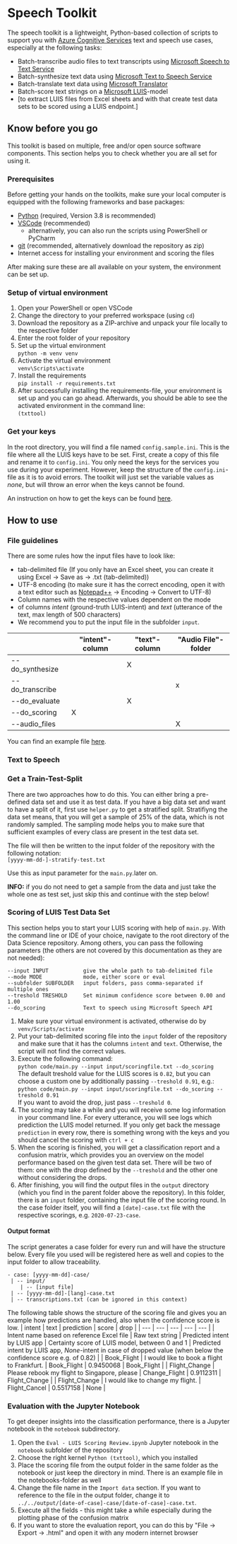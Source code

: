 # Speech Toolkit
The speech toolkit is a lightweight, Python-based collection of scripts to support you with [Azure Cognitive Services](https://azure.microsoft.com/en-us/services/cognitive-services/) text and speech use cases, especially at the following tasks:
- Batch-transcribe audio files to text transcripts using [Microsoft Speech to Text Service](https://azure.microsoft.com/en-us/services/cognitive-services/speech-to-text/)
- Batch-synthesize text data using [Microsoft Text to Speech Service](https://azure.microsoft.com/en-us/services/cognitive-services/text-to-speech/)
- Batch-translate text data using [Microsoft Translator](https://azure.microsoft.com/en-us/services/cognitive-services/translator/)
- Batch-score text strings on a [Microsoft LUIS](https://luis.ai)-model
- [to extract LUIS files from Excel sheets and with that create test data sets to be scored using a LUIS endpoint.]

## Know before you go
This toolkit is based on multiple, free and/or open source software components. This section helps you to check whether you are all set for using it. 

### Prerequisites
Before getting your hands on the toolkits, make sure your local computer is equipped with the following frameworks and base packages:
- [Python](https://www.python.org/downloads/windows/) (required, Version 3.8 is recommended)
- [VSCode](https://code.visualstudio.com/docs/?dv=win) (recommended)
  - alternatively, you can also run the scripts using PowerShell or PyCharm
- [git](https://git-scm.com/downloads) (recommended, alternatively download the repository as zip)
- Internet access for installing your environment and scoring the files

After making sure these are all available on your system, the environment can be set up.

### Setup of virtual environment
1. Open your PowerShell or open VSCode
1. Change the directory to your preferred workspace (using `cd`)
1. Download the repository as a ZIP-archive and unpack your file locally to the respective folder
1. Enter the root folder of your repository
1. Set up the virtual environment<br>
`python -m venv venv`
1. Activate the virtual environment<br> `venv\Scripts\activate`
1. Install the requirements<br>
`pip install -r requirements.txt`
1. After successfully installing the requirements-file, your environment is set up and you can go ahead. 
Afterwards, you should be able to see the activated environment in the command line:<br>`(txttool)`

### Get your keys
In the root directory, you will find a file named `config.sample.ini`. This is the file where all the LUIS keys have to be set. First, create a copy of this file and rename it to `config.ini`. You only need the keys for the services you use during your experiment. However, keep the structure of the `config.ini`-file as it is to avoid errors. The toolkit will just set the variable values as _none_, but will throw an error when the keys cannot be found.

An instruction on how to get the keys can be found [here](getyourkeys.md).

## How to use

### File guidelines
There are some rules how the input files have to look like:
- tab-delimited file (If you only have an Excel sheet, you can create it using Excel -> Save as -> .txt (tab-delimited))
- UTF-8 encoding (to make sure it has the correct encoding, open it with a text editor such as [Notepad++](https://notepad-plus-plus.org/downloads/) -> Encoding -> Convert to UTF-8)
- Column names with the respective values dependent on the mode
- of columns _intent_ (ground-truth LUIS-intent) and _text_ (utterance of the text, max length of 500 characters)
- We recommend you to put the input file in the subfolder `input`.

|                 | __"intent"-column__ | __"text"-column__ | __"Audio File"-folder__ |
|-----------------|---------------------|-------------------|-------------------------|
| --do_synthesize |                     | X                 |                         |
| --do_transcribe |                     |                   | x                       |
| --do_evaluate   |                     | X                 |                         |
| --do_scoring    | X                   |                   |                         |
| --audio_files   |                     |                   | X                       |

You can find an example file [here](input/testset-example.txt).

### Text to Speech


### Get a Train-Test-Split
There are two approaches how to do this. You can either bring a pre-defined data set and use it as test data. If you have a big data set and want to have a split of it, first use `helper.py` to get a stratified split. Stratifiyng the data set means, that you will get a sample of 25% of the data, which is not randomly sampled. The sampling mode helps you to make sure that sufficient examples of every class are present in the test data set.

The file will then be written to the input folder of the repository with the following notation:<br>`[yyyy-mm-dd-]-stratify-test.txt`

Use this as input parameter for the `main.py`.later on.

__INFO:__ if you do not need to get a sample from the data and just take the whole one as test set, just skip this and continue with the step below!

### Scoring of LUIS Test Data Set
This section helps you to start your LUIS scoring with help of `main.py`. With the command line or IDE of your choice, navigate to the root directory of the Data Science repository. Among others, you can pass the following parameters (the others are not covered by this documentation as they are not needed):

```
--input INPUT           give the whole path to tab-delimited file
--mode MODE             mode, either score or eval
--subfolder SUBFOLDER   input folders, pass comma-separated if multiple ones
--treshold TRESHOLD     Set minimum confidence score between 0.00 and 1.00
--do_scoring            Text to speech using Microsoft Speech API
```

1. Make sure your virtual environment is activated, otherwise do by <br>`venv/Scripts/activate`
1. Put your tab-delimited scoring file into the `input` folder of the repository and make sure that it has the columns `intent` and `text`. Otherwise, the script will not find the correct values.
1. Execute the following command:<br>
`python code/main.py --input input/scoringfile.txt --do_scoring`<br>
The default treshold value for the LUIS scores is `0.82`, but you can choose a custom one by additionally passing `--treshold 0.91`, e.g.:<br>
`python code/main.py --input input/scoringfile.txt --do_scoring --treshold 0.91`<br>If you want to avoid the drop, just pass `--treshold 0`.
1. The scoring may take a while and you will receive some log information in your command line. For every utterance, you will see logs which prediction the LUIS model returned. If you only get back the message `prediction` in every row, there is something wrong with the keys and you should cancel the scoring with `ctrl + c`
1. When the scoring is finished, you will get a classification report and a confusion matrix, which provides you an overview on the model performance based on the given test data set. There will be two of them: one with the drop defined by the `--treshold` and the other one without considering the drops.
1. After finishing, you will find the output files in the `output` directory (which you find in the parent folder above the repository). In this folder, there is an `input` folder, containing the input file of the scoring round. In the case folder itself, you will find a `[date]-case.txt` file with the respective scorings, e.g. `2020-07-23-case`.

#### Output format
The script generates a case folder for every run and will have the structure below. Every file you used will be registered here as well and copies to the input folder to allow traceability.
```
- case: [yyyy-mm-dd]-case/
 | -- input/
    | -- [input file]
 | -- [yyyy-mm-dd]-[lang]-case.txt
 | -- transcriptions.txt (can be ignored in this context)
```

The following table shows the structure of the scoring file and gives you an example how predictions are handled, also when the confidence score is low.
| intent | text | prediction | score | drop |
| --- | --- | --- | --- | --- |
| Intent name based on reference Excel file | Raw text string | Predicted intent by LUIS app | Certainty score of LUIS model, between 0 and 1 | Predicted intent by LUIS app, _None_-intent in case of dropped value (when below the confidence score e.g. of 0.82) |
| Book_Flight | I would like to book a flight to Frankfurt. |	Book_Flight |	0.9450068 | Book_Flight |
| Flight_Change | Please rebook my flight to Singapore, please | Change_Flight | 0.9112311 | Flight_Change |
| Flight_Change |	I would like to change my flight. |	Flight_Cancel |	0.5517158 |	None |

### Evaluation with the Jupyter Notebook
To get deeper insights into the classification performance, there is a Jupyter notebook in the `notebook` subdirectory. 
1. Open the `Eval - LUIS Scoring Review.ipynb` Jupyter notebook in the `notebook` subfolder of the repository
1. Choose the right kernel `Python (txttool)`, which you installed
1. Place the scoring file from the output folder in the same folder as the notebook or just keep the directory in mind. There is an example file in the notebooks-folder as well
1. Change the file name in the `Import data` section. If you want to reference to the file in the output folder, change it to `../../output/[date-of-case]-case/[date-of-case]-case.txt`.
1. Execute all the fields - this might take a while especially during the plotting phase of the confusion matrix
1. If you want to store the evaluation report, you can do this by "File -> Export -> .html" and open it with any modern internet browser